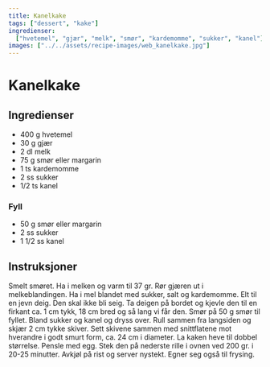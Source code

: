 ```yaml
---
title: Kanelkake
tags: ["dessert", "kake"]
ingredienser:
  ["hvetemel", "gjær", "melk", "smør", "kardemomme", "sukker", "kanel"]
images: ["../../assets/recipe-images/web_kanelkake.jpg"]
---
```


# Kanelkake

## Ingredienser

- 400 g hvetemel
- 30 g gjær
- 2 dl melk
- 75 g smør eller margarin
- 1 ts kardemomme
- 2 ss sukker
- 1/2 ts kanel

### Fyll

- 50 g smør eller margarin
- 2 ss sukker
- 1 1/2 ss kanel

## Instruksjoner

Smelt smøret. Ha i melken og varm til 37 gr. Rør gjæren ut i melkeblandingen. Ha i mel blandet med sukker, salt og kardemomme. Elt til en jevn deig. Den skal ikke bli seig. Ta deigen på bordet og kjevle den til en firkant ca. 1 cm tykk, 18 cm bred og så lang vi får den. Smør på 50 g smør til fyllet. Bland sukker og kanel og dryss over. Rull sammen fra langsiden og skjær 2 cm tykke skiver. Sett skivene sammen med snittflatene mot hverandre i godt smurt form, ca. 24 cm i diameter. La kaken heve til dobbel størrelse. Pensle med egg. Stek den på nederste rille i ovnen ved 200 gr. i 20-25 minutter. Avkjøl på rist og server nystekt. Egner seg også til frysing.
